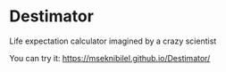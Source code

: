 # Destimator
Life expectation calculator imagined by a crazy scientist

You can try it: https://mseknibilel.github.io/Destimator/
